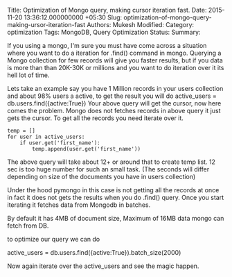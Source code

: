 Title: Optimization of Mongo query, making cursor iteration fast.
Date: 2015-11-20 13:36:12.000000000 +05:30
Slug: optimization-of-mongo-query-making-ursor-iteration-fast
Authors: Mukesh
Modified: 
Category: optimization
Tags: MongoDB, Query Optimization 
Status: 
Summary: 
        

If you using a mongo, I'm sure you must have come across a situation where you want to do a iteration for .find() command in mongo. 
Querying a Mongo collection for few records will give you faster results, but if you data is more than than 20K-30K or millions and you want to do iteration over it its hell lot of time. 

Lets take an example say you have 1 Million records in your users collection and about 98% users a active, to get the result you will do 
  active_users = db.users.find({active:True})
Your above query will get the cursor, now here comes the problem. Mongo does not fetches records in above query it just gets the cursor. To get all the records you need iterate over it. 
	
	temp = []
	for user in active_users:
		if user.get('first_name'):
			temp.append(user.get('first_name'))

The above query will take about 12+ or around that to create temp list. 12 sec is too huge number for such an small task. (The seconds will differ depending on size of the documents you have in users collection)

Under the hood pymongo in this case is not getting all the records at once in fact it does not gets the results when you do .find() query. Once you start iterating it fetches data from Mongodb in batches. 

By default it has 4MB of document size, Maximum of 16MB data mongo can fetch from DB. 
                
to optimize our query we can do 

  active_users = db.users.find({active:True}).batch_size(2000)

Now again iterate over the active_users and see the magic happen. 